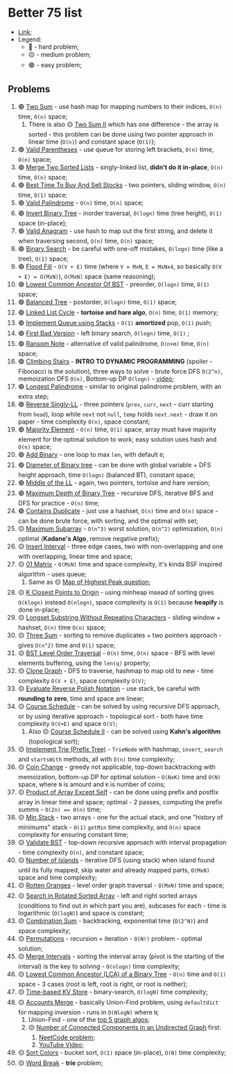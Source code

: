 # Better 75 list

- [Link](https://www.techinterviewhandbook.org/grind75/);
- Legend:
  - 🔴 - hard problem;
  - 🟡 - medium problem;
  - 🟢 - easy problem;

## Problems

1. 🟢 [Two Sum](./1_TwoSum.py) - use hash map for mapping numbers to their indices, `O(n)` time, `O(n)` space;
   1. There is also 🟡 [Two Sum II](https://leetcode.com/problems/two-sum-ii-input-array-is-sorted/) which has one difference - the array is sorted - this problem can be done using two pointer approach in linear time (`O(n)`) and constant space (`O(1)`);
2. 🟢 [Valid Parentheses](./2_ValidParentheses.py) - use queue for storing left brackets, `O(n)` time, `O(n)` space;
3. 🟢 [Merge Two Sorted Lists](./3_MergeTwoSortedLists.py) - singly-linked list, **didn't do it in-place**, `O(n)` time, `O(n)` space;
4. 🟢 [Best Time To Buy And Sell Stocks](./4_BestTimeToBuyAndSellStocks.py) - two pointers, sliding window, `O(n)` time, `O(1)` space;
5. 🟢 [Valid Palindrome](./5_ValidPalindrome.py) - `O(n)` time, `O(n)` space;
6. 🟢 [Invert Binary Tree](./6_InvertBinaryTree.py) - inorder traversal, `O(logn)` time (tree height), `O(1)` space (in-place);
7. 🟢 [Valid Anagram](./7_ValidAnagram.py) - use hash to map out the first string, and delete it when traversing second, `O(n)` time, `O(n)` space;
8. 🟢 [Binary Search](./8_BinarySearch.py) - be careful with one-off mistakes, `O(logn)` time (like a tree), `O(1)` space;
9. 🟢 [Flood Fill](./9_FloodFill.py) - `O(V + E)` time (where `V = MxN`, `E = MxNx4`, so basically `O(V + E) = O(MxN)`), `O(MxN)` space (same reasoning);
10. 🟢 [Lowest Common Ancestor Of BST](./10_LowestCommonAncestorOfBST.py) - preorder, `O(logn)` time, `O(1)` space;
11. 🟢 [Balanced Tree](./11_BalancedTree.py) - postorder, `O(logn)` time, `O(1)` space;
12. 🟢 [Linked List Cycle](./12_LinkedListCycle.py) - **tortoise and hare algo**, `O(n)` time, `O(1)` memory;
13. 🟢 [Implement Queue using Stacks](./13_ImplementQueueUsingStacks.py) - `O(1)` **amortized** pop, `O(1)` push;
14. 🟢 [First Bad Version](./14_FirstBadVersion.py) - left binary search, `O(logn)` time, `O(1)` ;
15. 🟢 [Ransom Note](./15_RansomNote.py) - alternative of valid palindrome, `O(n+m)` time, `O(n)` space;
16. 🟢 [Climbing Stairs](./16_ClimbingStairs.py) - **INTRO TO DYNAMIC PROGRAMMING** (spoiler - Fibonacci is the solution), three ways to solve - brute force DFS `O(2^n)`, memoization DFS `O(n)`, Bottom-up DP `O(logn)` - [video](https://www.youtube.com/watch?v=Y0lT9Fck7qI);
17. 🟢 [Longest Palindrome](./17_LongestPalindrome.py) - similar to original palindrome problem, with an extra step;
18. 🟢 [Reverse Singly-LL](./18_ReverseLL.py) - three pointers (`prev`, `curr`, `next` - curr starting from `head`), loop while `next` not `null`, `temp` holds `next.next` - draw it on paper - time complexity `O(n)`, space constant;
19. 🟢 [Majority Element](./19_MajorityElement.py) - `O(n)` time, `O(1)` space, array must have majority element for the optimal solution to work; easy solution uses hash and `O(n)` space;
20. 🟢 [Add Binary](./20_AddBinary.py) - one loop to max `len`, with default `0`;
21. 🟢 [Diameter of Binary tree](./21_DiameterOfBinaryTree.py) - can be done with global variable + DFS height approach, time `O(logn)` (balanced BT), constant space;
22. 🟢 [Middle of the LL](./22_MiddleOfTheLL.py) - again, two pointers, tortoise and hare version;
23. 🟢 [Maximum Depth of Binary Tree](./23_MaximumDepthOfBT.py) - recursive DFS, iterative BFS and DFS for practice - `O(n)` time;
24. 🟢 [Contains Duplicate](./24_ContainsDuplicate.py) - just use a hashset, `O(n)` time and `O(n)` space - can be done brute force, with sorting, and the optimal with set;
25. 🟡 [Maximum Subarray](./25_MaximumSubarray.py) - `O(n^3)` worst solution, `O(n^2)` optimization, `O(n)` optimal (**Kadane's Algo**, remove negative prefix);
26. 🟡 [Insert Interval](./26_InsertInterval.py) - three edge cases, two with non-overlapping and one with overlapping, linear time and space;
27. 🟡 [01 Matrix](./27_01Matrix.py) - `O(MxN)` time and space complexity, it's kinda BSF inspired algorithm - uses queue;
    1. Same as 🟡 [Map of Highest Peak question](https://leetcode.com/problems/map-of-highest-peak/description/);
28. 🟡 [K Closest Points to Origin](./28_KClosestPointsToOrigin.py) - using minheap insead of sorting gives `O(klogn)` instead `O(nlogn)`, space complexity is `O(1)` because **heapify** is done in-place;
29. 🟡 [Longset Substring Without Repeating Characters](./29_LongestSubstringWithoutRepeatingCharacters.py) - sliding window + hashset, `O(n)` time `O(n)` space;
30. 🟡 [Three Sum](./30_ThreeSum.py) - sorting to remove duplicates + two pointers approach - gives `O(n^2)` time and `O(1)` space;
31. 🟡 [BST Level Order Traversal](./31_LevelOrderTraversal.py) - `O(n)` time, `O(n)` space - BFS with level elements buffering, using the `len(q)` property;
32. 🟡 [Clone Graph](./32_CloneGraph.py) - DFS to traverse, hashmap to map old to new - time complexity `O(V + E)`, space complexity `O(V)`;
33. 🟡 [Evaluate Reverse Polish Notation](./33_EvaluateReversePolishNotation.py) - use stack, be careful with **rounding to zero**, time and space are linear;
34. 🟡 [Course Schedule](./34_CourseSchedule.py) - can be solved by using recursive DFS approach, or by using iterative approach - topological sort - both have time complexity `O(V+E)` and space `O(V)`;
    1. Also 🟡 [Course Schedule II](./32_2_CourseScheduleII.py) - can be solved using **Kahn's algorithm** (topological sort);
35. 🟡 [Implement Trie (Prefix Tree)](./35_ImplementTrie.py) - `TrieNode` with hashmap, `insert`, `search` and `startsWith` methods, all with `O(n)` time complexity;
36. 🟡 [Coin Change](./36_CoinChange.py) - greedy not applicable, top-down backtracking with memoization, bottom-up DP for optimal solution - `O(NxK)` time and `O(N)` space, where `N` is amount and `K` is number of coins;
37. 🟡 [Product of Array Except Self](./37_ProductOfArrayExceptSelf.py) - can be done using prefix and postfix array in linear time and space; optimal - 2 passes, computing the prefix summs - `O(2n) == O(n)` time;
38. 🟡 [Min Stack](./38_MinStack.py) - two arrays - one for the actual stack, and one "history of minimums" stack - `O(1)` `getMin` time complexity, and `O(n)` space complexity for ensuring constant time;
39. 🟡 [Validate BST](./39_ValidateBST.py) - top-down recursive approach with interval propagation - time complexity `O(n)`, and constant space;
40. 🟡 [Number of Islands](./40_NumberOfIslands.py) - iterative DFS (using stack) when island found until its fully mapped, skip water and already mapped parts, `O(MxN)` space and time complexity;
41. 🟡 [Rotten Oranges](./41_RottingOranges.py) - level order graph traversal - `O(MxN)` time and space;
42. 🟡 [Search in Rotated Sorted Array](./42_SearchInRotatedSortedArray.py) - left and right sorted arrays (conditions to find out in which part you are), subcases for each - time is logarithmic (`O(logN)`) and space is constant;
43. 🟡 [Combination Sum](./43_CombinationSum.py) - backtracking, exponential time (`O(2^N)`) and space complexity;
44. 🟡 [Permutations](./44_Permutations.py) - recursion + iteration - `O(N!)` problem - optimal solution;
45. 🟡 [Merge Intervals](./45_MergeIntervals.py) - sorting the interval array (pivot is the starting of the interval) is the key to solving - `O(nlogn)` time complexity;
46. 🟡 [Lowest Common Ancestor (LCA) of a Binary Tree](./46_LCAofBST.py) - `O(n)` time and `O(1)` space - 3 cases (root is left, root is right, or root is neither);
47. 🟡 [Time-based KV Store](./47_TimeBasedKVStore.py) - binary-search, `O(logN)` time complexity;
48. 🟡 [Accounts Merge](./48_AccountsMerge.py) - basically Union-Find problem, using `defaultdict` for mapping inversion - runs in `O(NlogN)` where `N`;
    1. Union-Find - one of the [top 5 graph algos]((https://www.youtube.com/watch?v=utDu3Q7Flrw&t=295s));
    2. 🟡 [Number of Connected Components in an Undirected Graph](./48_1NumberOfConnectedComponents.py) first:
       1. [NeetCode problem](https://neetcode.io/problems/count-connected-components);
       2. [YouTube Video](https://www.youtube.com/watch?v=8f1XPm4WOUc);
49. 🟡 [Sort Colors](./49_SortColors.py) - bucket sort, `O(1)` space (in-place), `O(N)` time complexity;
50. 🟡 [Word Break](./50_WordBreak.py) - **trie** problem;
